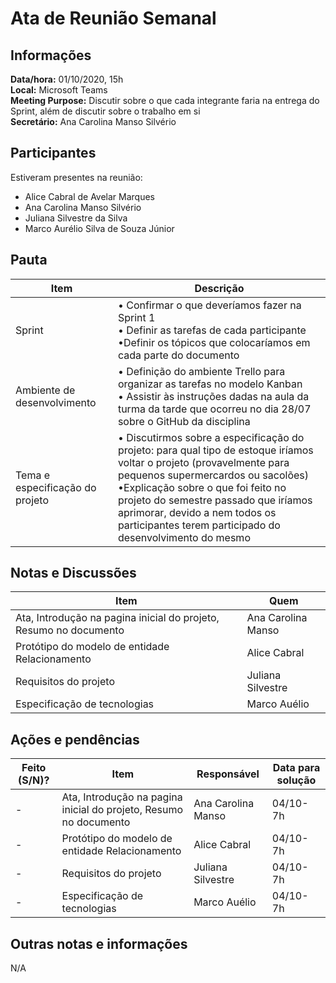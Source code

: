 # Ata de Reunião Semanal

## Informações
**Data/hora:** 01/10/2020, 15h <br>
**Local:** Microsoft Teams <br>
**Meeting Purpose:** Discutir sobre o que cada integrante faria na entrega do Sprint, além de discutir sobre o trabalho em si  <br>
**Secretário:** Ana Carolina Manso Silvério   

## Participantes
Estiveram presentes na reunião:
- Alice Cabral de Avelar Marques
- Ana Carolina Manso Silvério
- Juliana Silvestre da Silva
- Marco Aurélio Silva de Souza Júnior

## Pauta

Item | Descrição
---- | ----
Sprint | • Confirmar o que deveríamos fazer na Sprint 1<br>• Definir as tarefas de cada participante <br>•Definir os tópicos que colocaríamos em cada parte do documento<br>
Ambiente de desenvolvimento | • Definição do ambiente Trello para organizar as tarefas no modelo Kanban<br>• Assistir às instruções dadas na aula da turma da tarde que ocorreu no dia 28/07 sobre o GitHub da disciplina<br>
Tema e especificação do projeto | • Discutirmos sobre a especificação do projeto: para qual tipo de estoque iríamos voltar o projeto (provavelmente para pequenos supermercardos ou sacolões)<br>•Explicação sobre o que foi feito no projeto do semestre passado que iríamos aprimorar, devido a nem todos os participantes terem participado do desenvolvimento do mesmo<br>

## Notas e Discussões

Item |Quem
---- | ----
Ata, Introdução na pagina inicial do projeto, Resumo no documento  | Ana Carolina Manso | <br>
Protótipo do modelo de entidade Relacionamento | Alice Cabral |<br>
Requisitos do projeto | Juliana Silvestre | <br>
Especificação de tecnologias| Marco Auélio | <br>

## Ações e pendências
| Feito (S/N)? | Item | Responsável | Data para solução |
---- | ---- | ---- | ----
| - | Ata, Introdução na pagina inicial do projeto, Resumo no documento  | Ana Carolina Manso | 04/10- 7h |<br>
| - | Protótipo do modelo de entidade Relacionamento | Alice Cabral | 04/10- 7h |<br>
| - |Requisitos do projeto | Juliana Silvestre | 04/10- 7h |<br>
| - | Especificação de tecnologias| Marco Auélio | 04/10- 7h |<br>


## Outras notas e informações
N/A
 
